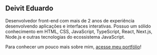 ## Deivit Eduardo 

Desenvolvedor front-end com mais de 2 anos de experiência desenvolvendo aplicações e interfaces interativas. Possuo um sólido conhecimento em HTML, CSS, JavaScript, TypeScript, React, Next.js, Node.js e outras tecnologias do ecossistema JavaScript.

Para conhecer um pouco mais sobre mim, <a href="https://birobirobiro.dev" target="_blank">acesse meu portfólio</a>!
